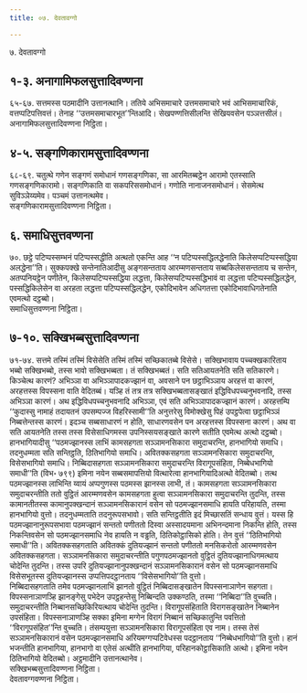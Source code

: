 ```yaml
---
title: ०७. देवतावग्गो

---
```

७. देवतावग्गो  


## १-३. अनागामिफलसुत्तादिवण्णना

६५-६७. सत्तमस्स पठमादीनि उत्तानत्थानि। ततिये अभिसमाचारे उत्तमसमाचारे भवं आभिसमाचारिकं, वत्तप्पटिपत्तिवत्तं। तेनाह ‘‘उत्तमसमाचारभूत’’न्तिआदि। सेखपण्णत्तिसीलन्ति सेखियवसेन पञ्‍ञत्तसीलं।  
अनागामिफलसुत्तादिवण्णना निट्ठिता।  


## ४-५. सङ्गणिकारामसुत्तादिवण्णना

६८-६९. चतुत्थे गणेन सङ्गणं समोधानं गणसङ्गणिका, सा आरमितब्बट्ठेन आरामो एतस्साति गणसङ्गणिकारामो। सङ्गणिकाति वा सकपरिससमोधानं। गणोति नानाजनसमोधानं। सेसमेत्थ सुविञ्‍ञेय्यमेव। पञ्‍चमं उत्तानत्थमेव।  
सङ्गणिकारामसुत्तादिवण्णना निट्ठिता।  


## ६. समाधिसुत्तवण्णना

७०. छट्ठे पटिप्पस्सम्भनं पटिप्पस्सद्धीति अत्थतो एकन्ति आह ‘‘न पटिप्पस्सद्धिलद्धेनाति किलेसप्पटिप्पस्सद्धिया अलद्धेना’’ति। सुक्‍कपक्खे सन्तेनातिआदीसु अङ्गसन्तताय आरम्मणसन्तताय सब्बकिलेससन्तताय च सन्तेन, अतप्पनियट्ठेन पणीतेन, किलेसप्पटिप्पस्सद्धिया लद्धत्ता, किलेसप्पटिप्पस्सद्धिभावं वा लद्धत्ता पटिप्पस्सद्धिलद्धेन, पस्सद्धिकिलेसेन वा अरहता लद्धत्ता पटिप्पस्सद्धिलद्धेन, एकोदिभावेन अधिगतत्ता एकोदिभावाधिगतेनाति एवमत्थो दट्ठब्बो।  
समाधिसुत्तवण्णना निट्ठिता।  


## ७-१०. सक्खिभब्बसुत्तादिवण्णना

७१-७४. सत्तमे तस्मिं तस्मिं विसेसेति तस्मिं तस्मिं सच्छिकातब्बे विसेसे। सक्खिभावाय पच्‍चक्खकारिताय भब्बो सक्खिभब्बो, तस्स भावो सक्खिभब्बता। तं सक्खिभब्बतं। सति सतिआयतनेति सति सतिकारणे। किञ्‍चेत्थ कारणं? अभिञ्‍ञा वा अभिञ्‍ञापादकज्झानं वा, अवसाने पन छट्ठाभिञ्‍ञाय अरहत्तं वा कारणं, अरहत्तस्स विपस्सना वाति वेदितब्बं। यञ्हि तं तत्र तत्र सक्खिभब्बतासङ्खातं इद्धिविधपच्‍चनुभवनादि, तस्स अभिञ्‍ञा कारणं। अथ इद्धिविधपच्‍चनुभवनादि अभिञ्‍ञा, एवं सति अभिञ्‍ञापादकज्झानं कारणं। अरहत्तम्पि ‘‘कुदास्सु नामाहं तदायतनं उपसम्पज्‍ज विहरिस्सामी’’ति अनुत्तरेसु विमोक्खेसु पिहं उपट्ठपेत्वा छट्ठाभिञ्‍ञं निब्बत्तेन्तस्स कारणं। इदञ्‍च सब्बसाधारणं न होति, साधारणवसेन पन अरहत्तस्स विपस्सना कारणं। अथ वा सति आयतनेति तस्स तस्स विसेसाधिगमस्स उपनिस्सयसङ्खाते कारणे सतीति एवमेत्थ अत्थो दट्ठब्बो।  
हानभागियादीसु ‘‘पठमज्झानस्स लाभिं कामसहगता सञ्‍ञामनसिकारा समुदाचरन्ति, हानभागियो समाधि। तदनुधम्मता सति सन्तिट्ठति, ठितिभागियो समाधि। अवितक्‍कसहगता सञ्‍ञामनसिकारा समुदाचरन्ति, विसेसभागियो समाधि। निब्बिदासहगता सञ्‍ञामनसिकारा समुदाचरन्ति विरागूपसंहिता, निब्बेधभागियो समाधी’’ति (विभ॰ ७९९) इमिना नयेन सब्बसमापत्तियो वित्थारेत्वा हानभागियादिअत्थो वेदितब्बो। तत्थ पठमज्झानस्स लाभिन्ति य्वायं अप्पगुणस्स पठमस्स झानस्स लाभी, तं। कामसहगता सञ्‍ञामनसिकारा समुदाचरन्तीति ततो वुट्ठितं आरम्मणवसेन कामसहगता हुत्वा सञ्‍ञामनसिकारा समुदाचरन्ति तुदन्ति, तस्स कामानतीतस्स कामानुपक्खन्दानं सञ्‍ञामनसिकारानं वसेन सो पठमज्झानसमाधि हायति परिहायति, तस्मा हानभागियो वुत्तो। तदनुधम्मताति तदनुरूपसभावो। सति सन्तिट्ठतीति इदं मिच्छासतिं सन्धाय वुत्तं। यस्स हि पठमज्झानानुरूपसभावा पठमज्झानं सन्ततो पणीततो दिस्वा अस्सादयमाना अभिनन्दमाना निकन्ति होति, तस्स निकन्तिवसेन सो पठमज्झानसमाधि नेव हायति न वड्ढति, ठितिकोट्ठासिको होति। तेन वुत्तं ‘‘ठितिभागियो समाधी’’ति। अवितक्‍कसहगताति अवितक्‍कं दुतियज्झानं सन्ततो पणीततो मनसिकरोतो आरम्मणवसेन अवितक्‍कसहगता। सञ्‍ञामनसिकारा समुदाचरन्तीति पगुणपठमज्झानतो वुट्ठितं दुतियज्झानाधिगमत्थाय चोदेन्ति तुदन्ति। तस्स उपरि दुतियज्झानानुपक्खन्दानं सञ्‍ञामनसिकारानं वसेन सो पठमज्झानसमाधि विसेसभूतस्स दुतियज्झानस्स उप्पत्तिपदट्ठानताय ‘‘विसेसभागियो’’ति वुत्तो।  
निब्बिदासहगताति तमेव पठमज्झानलाभिं झानतो वुट्ठितं निब्बिदासङ्खातेन विपस्सनाञाणेन सहगता। विपस्सनाञाणञ्हि झानङ्गेसु पभेदेन उपट्ठहन्तेसु निब्बिन्दति उक्‍कण्ठति, तस्मा ‘‘निब्बिदा’’ति वुच्‍चति। समुदाचरन्तीति निब्बानसच्छिकिरियत्थाय चोदेन्ति तुदन्ति। विरागूपसंहिताति विरागसङ्खातेन निब्बानेन उपसंहिता। विपस्सनाञाणञ्हि सक्‍का इमिना मग्गेन विरागं निब्बानं सच्छिकातुन्ति पवत्तितो ‘‘विरागूपसंहित’’न्ति वुच्‍चति। तंसम्पयुत्ता सञ्‍ञामनसिकारा विरागूपसंहिता एव नाम। तस्स तेसं सञ्‍ञामनसिकारानं वसेन पठमज्झानसमाधि अरियमग्गप्पटिवेधस्स पदट्ठानताय ‘‘निब्बेधभागियो’’ति वुत्तो। हानं भजन्तीति हानभागिया, हानभागो वा एतेसं अत्थीति हानभागिया, परिहानकोट्ठासिकाति अत्थो। इमिना नयेन ठितिभागियो वेदितब्बो। अट्ठमादीनि उत्तानत्थानेव।  
सक्खिभब्बसुत्तादिवण्णना निट्ठिता।  
देवतावग्गवण्णना निट्ठिता।  